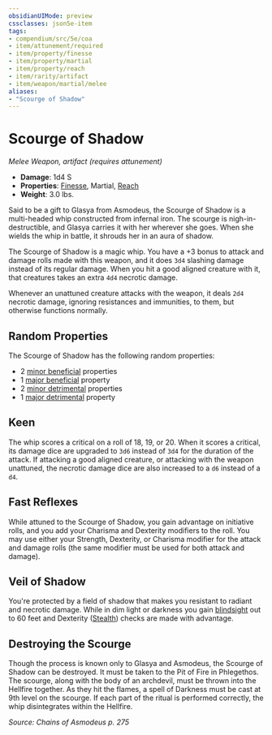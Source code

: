 ```yaml
---
obsidianUIMode: preview
cssclasses: json5e-item
tags:
- compendium/src/5e/coa
- item/attunement/required
- item/property/finesse
- item/property/martial
- item/property/reach
- item/rarity/artifact
- item/weapon/martial/melee
aliases: 
- "Scourge of Shadow"
---
```

# Scourge of Shadow
*Melee Weapon, artifact (requires attunement)*  

- **Damage**: 1d4 S
- **Properties**: [Finesse](/Systems/5e/rules/item-properties.md#Finesse), Martial, [Reach](/Systems/5e/rules/item-properties.md#Reach)
- **Weight**: 3.0 lbs.

Said to be a gift to Glasya from Asmodeus, the Scourge of Shadow is a multi-headed whip constructed from infernal iron. The scourge is nigh-in- destructible, and Glasya carries it with her wherever she goes. When she wields the whip in battle, it shrouds her in an aura of shadow.

The Scourge of Shadow is a magic whip. You have a +3 bonus to attack and damage rolls made with this weapon, and it does `3d4` slashing damage instead of its regular damage. When you hit a good aligned creature with it, that creatures takes an extra `4d4` necrotic damage.

Whenever an unattuned creature attacks with the weapon, it deals `2d4` necrotic damage, ignoring resistances and immunities, to them, but otherwise functions normally.

## Random Properties

The Scourge of Shadow has the following random properties:

- 2 [minor beneficial](/Systems/5e/tables/artifact-properties-minor-beneficial-properties.md) properties  
- 1 [major beneficial](/Systems/5e/tables/artifact-properties-major-beneficial-properties.md) property  
- 2 [minor detrimental](/Systems/5e/tables/artifact-properties-minor-detrimental-properties.md) properties  
- 1 [major detrimental](/Systems/5e/tables/artifact-properties-major-detrimental-properties.md) property  

## Keen

The whip scores a critical on a roll of 18, 19, or 20. When it scores a critical, its damage dice are upgraded to `3d6` instead of `3d4` for the duration of the attack. If attacking a good aligned creature, or attacking with the weapon unattuned, the necrotic damage dice are also increased to a `d6` instead of a `d4`.

## Fast Reflexes

While attuned to the Scourge of Shadow, you gain advantage on initiative rolls, and you add your Charisma and Dexterity modifiers to the roll. You may use either your Strength, Dexterity, or Charisma modifier for the attack and damage rolls (the same modifier must be used for both attack and damage).

## Veil of Shadow

You're protected by a field of shadow that makes you resistant to radiant and necrotic damage. While in dim light or darkness you gain [blindsight](/Systems/5e/rules/senses.md#blindsight) out to 60 feet and Dexterity ([Stealth](/Systems/5e/rules/skills.md#Stealth)) checks are made with advantage.

## Destroying the Scourge

Though the process is known only to Glasya and Asmodeus, the Scourge of Shadow can be destroyed. It must be taken to the Pit of Fire in Phlegethos. The scourge, along with the body of an archdevil, must be thrown into the Hellfire together. As they hit the flames, a spell of Darkness must be cast at 9th level on the scourge. If each part of the ritual is performed correctly, the whip disintegrates within the Hellfire.

*Source: Chains of Asmodeus p. 275*